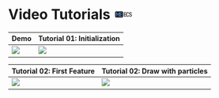# Video Tutorials [![](Logo-Tiny.png)](/../../#glossary)

| Demo | Tutorial 01: Initialization |
| ----------- | ----------- |
| [![](https://img.youtube.com/vi/360PyjjjZTE/0.jpg)](https://www.youtube.com/watch?v=360PyjjjZTE) | [![](https://img.youtube.com/vi/qRQ2E8pv7Dk/0.jpg)](https://www.youtube.com/watch?v=qRQ2E8pv7Dk) |

| Tutorial 02: First Feature | Tutorial 02: Draw with particles |
| ----------- | ----------- |
| [![](https://img.youtube.com/vi/Y_BNGrEBJnY/0.jpg)](https://www.youtube.com/watch?v=Y_BNGrEBJnY) | [![](https://img.youtube.com/vi/XWFI7jEHbS4/0.jpg)](https://www.youtube.com/watch?v=XWFI7jEHbS4) |
